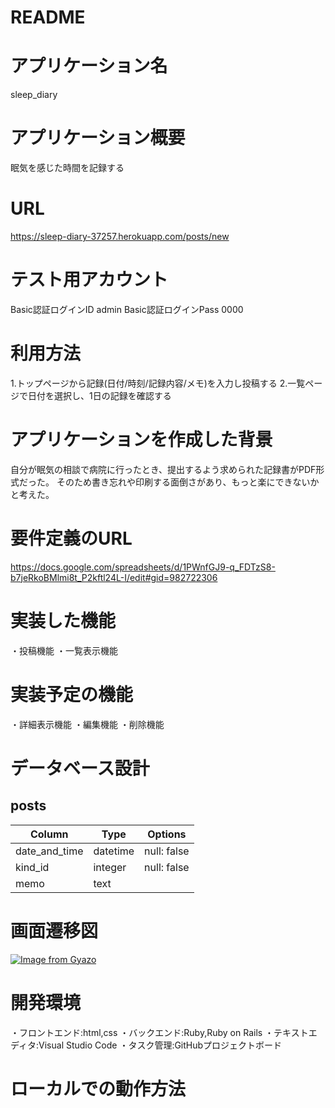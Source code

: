 # README

# アプリケーション名
sleep_diary

# アプリケーション概要
眠気を感じた時間を記録する

# URL
https://sleep-diary-37257.herokuapp.com/posts/new

# テスト用アカウント
Basic認証ログインID admin
Basic認証ログインPass 0000

# 利用方法
1.トップページから記録(日付/時刻/記録内容/メモ)を入力し投稿する
2.一覧ページで日付を選択し、1日の記録を確認する

# アプリケーションを作成した背景
自分が眠気の相談で病院に行ったとき、提出するよう求められた記録書がPDF形式だった。
そのため書き忘れや印刷する面倒さがあり、もっと楽にできないかと考えた。

# 要件定義のURL
https://docs.google.com/spreadsheets/d/1PWnfGJ9-q_FDTzS8-b7jeRkoBMlmi8t_P2kftl24L-I/edit#gid=982722306

# 実装した機能
・投稿機能
・一覧表示機能

# 実装予定の機能
・詳細表示機能
・編集機能
・削除機能

# データベース設計

## posts

|Column         |Type      |Options      |
|---------------|----------|-------------|
| date_and_time | datetime | null: false |
| kind_id       | integer  | null: false |
| memo          | text     |             |

# 画面遷移図
[![Image from Gyazo](https://i.gyazo.com/de16c59690eb1dc6be65865a5a79f42f.png)](https://gyazo.com/de16c59690eb1dc6be65865a5a79f42f)

# 開発環境
・フロントエンド:html,css
・バックエンド:Ruby,Ruby on Rails
・テキストエディタ:Visual Studio Code
・タスク管理:GitHubプロジェクトボード

# ローカルでの動作方法